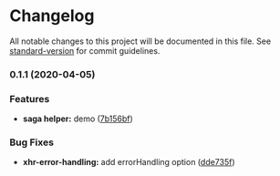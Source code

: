 # Changelog

All notable changes to this project will be documented in this file. See [standard-version](https://github.com/conventional-changelog/standard-version) for commit guidelines.

### 0.1.1 (2020-04-05)


### Features

* **saga helper:** demo ([7b156bf](https://github.com/alanhg/react-demo/commit/7b156bfccd625de892c656688080e3d1f65e13c2))


### Bug Fixes

* **xhr-error-handling:** add errorHandling option ([dde735f](https://github.com/alanhg/react-demo/commit/dde735fcfc0306d96307b642e129cb83d2edad24))
